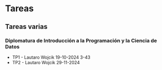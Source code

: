 # Tareas

## Tareas varias

### Diplomatura de Introducción a la Programación y la Ciencia de Datos
- TP1 - Lautaro Wojcik 19-10-2024 3-43
- TP2 - Lautaro Wojcik 29-11-2024
